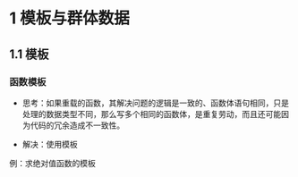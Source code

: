 # 1 模板与群体数据

## 1.1 模板

### 函数模板
* 思考：如果重载的函数，其解决问题的逻辑是一致的、函数体语句相同，只是处理的数据类型不同，那么写多个相同的函数体，是重复劳动，而且还可能因为代码的冗余造成不一致性。

* 解决：使用模板

例：求绝对值函数的模板
